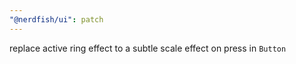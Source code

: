 ```yaml
---
"@nerdfish/ui": patch
---
```


replace active ring effect to a subtle scale effect on press in `Button`
